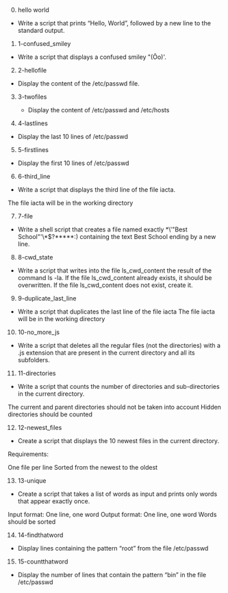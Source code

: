 0. hello world

  * Write a script that prints “Hello, World”, followed by a new line to the standard output.

1. 1-confused_smiley

  * Write a script that displays a confused smiley "(Ôo)'.

2. 2-hellofile

  * Display the content of the /etc/passwd file.

3. 3-twofiles

   * Display the content of /etc/passwd and /etc/hosts

4. 4-lastlines

  * Display the last 10 lines of /etc/passwd

5. 5-firstlines

  * Display the first 10 lines of /etc/passwd

6. 6-third_line

  *  Write a script that displays the third line of the file iacta.

The file iacta will be in the working directory

7. 7-file

  * Write a shell script that creates a file named exactly \*\\'"Best School"\'\\*$\?\*\*\*\*\*:) containing the text Best School ending by a new line.

8. 8-cwd_state

  * Write a script that writes into the file ls_cwd_content the result of the command ls -la. If the file ls_cwd_content already exists, it should be overwritten. If the file ls_cwd_content does not exist, create it.

9. 9-duplicate_last_line

  * Write a script that duplicates the last line of the file iacta
The file iacta will be in the working directory

10. 10-no_more_js

  * Write a script that deletes all the regular files (not the directories) with a .js extension that are present in the current directory and all its subfolders.

11. 11-directories
 
   * Write a script that counts the number of directories and sub-directories in the current directory.

The current and parent directories should not be taken into account
Hidden directories should be counted

12. 12-newest_files

  * Create a script that displays the 10 newest files in the current directory.

Requirements:

One file per line
Sorted from the newest to the oldest

13. 13-unique

   * Create a script that takes a list of words as input and prints only words that appear exactly once.

Input format: One line, one word
Output format: One line, one word
Words should be sorted

14. 14-findthatword

  * Display lines containing the pattern “root” from the file /etc/passwd

15. 15-countthatword

  * Display the number of lines that contain the pattern “bin” in the file /etc/passwd   

  
